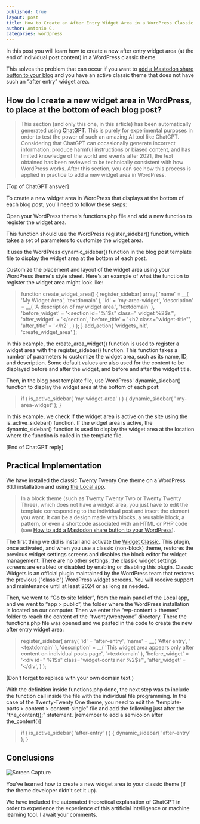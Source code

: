 ```yaml
---
published: true
layout: post
title: How to Create an After Entry Widget Area in a WordPress Classic Theme
author: Antonio C.
categories: wordpress
---
```

In this post you will learn how to create a new after entry widget area (at the end of individual post content) in a WordPress classic theme.

This solves the problem that can occur if you want to [add a Mastodon share button to your blog](https://blogpocket.github.io/wordpress-button-mastodon/) and you have an active classic theme that does not have such an “after entry” widget area.
 
## How do I create a new widget area in WordPress, to place at the bottom of each blog post?

> This section (and only this one, in this article) has been automatically generated using [ChatGPT](https://chat.openai.com/chat). This is purely for experimental purposes in order to test the power of such an amazing AI tool like ChatGPT. Considering that ChatGPT can occasionally generate incorrect information, produce harmful instructions or biased content, and has limited knowledge of the world and events after 2021, the text obtained has been reviewed to be technically consistent with how WordPress works. After this section, you can see how this process is applied in practice to add a new widget area in WordPress.

[Top of ChatGPT answer]

To create a new widget area in WordPress that displays at the bottom of each blog post, you'll need to follow these steps:

Open your WordPress theme's functions.php file and add a new function to register the widget area. 

This function should use the WordPress register_sidebar() function, which takes a set of parameters to customize the widget area.

It uses the WordPress dynamic_sidebar() function in the blog post template file to display the widget area at the bottom of each post.

Customize the placement and layout of the widget area using your WordPress theme's style sheet.
Here's an example of what the function to register the widget area might look like:
 
> function create_widget_area() {
  register_sidebar( array(
    'name' = __( 'My Widget Area', 'textdomain' ),
    'id' = 'my-area-widget',
    'description' = __( 'A description of my widget area.', 'textdomain' ),
    'before_widget' = '<section id="%1$s" class=" widget %2$s"',
    'after_widget' = '</section',
    'before_title' = '<h2 class="widget-title"',
    'after_title' = '</h2' ,
  ) );
}
add_action( 'widgets_init', 'create_widget_area' );
 
In this example, the create_area_widget() function is used to register a widget area with the register_sidebar() function. This function takes a number of parameters to customize the widget area, such as its name, ID, and description. Some default values ​​are also used for the content to be displayed before and after the widget, and before and after the widget title.

Then, in the blog post template file, use WordPress' dynamic_sidebar() function to display the widget area at the bottom of each post:
 
> if ( is_active_sidebar( 'my-widget-area' ) ) {
  dynamic_sidebar( ' my-area-widget' );
}
 
In this example, we check if the widget area is active on the site using the is_active_sidebar() function. If the widget area is active, the dynamic_sidebar() function is used to display the widget area at the location where the function is called in the template file.

[End of ChatGPT reply]
 
## Practical Implementation

We have installed the classic Twenty Twenty One theme on a WordPress 6.1.1 installation and using [the Local app](https://www.blogpocket.com/2021/11/22/crear-web-pruebas-local/).

> In a block theme (such as Twenty Twenty Two or Twenty Twenty Three), which does not have a widget area, you just have to edit the template corresponding to the individual post and insert the element you want. It can be a design made with blocks, a reusable block, a pattern, or even a shortcode associated with an HTML or PHP code (see [How to add a Mastodon share button to your WordPress](https://blogpocket.github.io/wordpress-button-mastodon/)).

The first thing we did is install and activate the [Widget Classic](https://es.wordpress.org/plugins/classic-widgets/). This plugin, once activated, and when you use a classic (non-block) theme, restores the previous widget settings screens and disables the block editor for widget management. There are no other settings, the classic widget settings screens are enabled or disabled by enabling or disabling this plugin. Classic Widgets is an official plugin maintained by the WordPress team that restores the previous ("classic") WordPress widget screens. You will receive support and maintenance until at least 2024 or as long as needed.

Then, we went to “Go to site folder”, from the main panel of the Local app, and we went to “app > public”, the folder where the WordPress installation is located on our computer.
Then we enter the “wp-content > themes” folder to reach the content of the “twentytwentyone” directory. There the functions.php file was opened and we pasted in the code to create the new after entry widget area:
 
> register_sidebar( array(
	'id' = 'after-entry',
	'name' = __( 'After entry', ' <textdomain' ),
	'description' = __( 'This widget area appears only after content on individual posts page', '<textdomain' ),
	'before_widget' = '<div id=" %1$s" class="widget-container %2$s"',
    'after_widget' = '</div',
) );
 
(Don't forget to replace <textdomain> with your own domain text.)

With the definition inside functions.php done, the next step was to include the function call inside the file with the individual file programming. In the case of the Twenty-Twenty One theme, you need to edit the "template-parts > content > content-single" file and add the following just after the "the_content();" statement. [remember to add a semicolon after the_content()]
 
> if ( is_active_sidebar( 'after-entry' ) ) {
  dynamic_sidebar( 'after-entry' );
}
 
## Conclusions

![Screen Capture]({{site.baseurl}}/_posts/apariencia-widgets.png)
  
You've learned how to create a new widget area to your classic theme (if the theme developer didn't set it up).


We have included the automated theoretical explanation of ChatGPT in order to experience the experience of this artificial intelligence or machine learning tool.
I await your comments.
